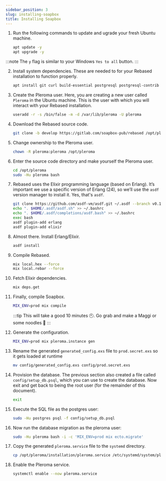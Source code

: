 ```yaml
---
sidebar_position: 3
slug: installing-soapbox
title: Installing Soapbox
---
```


1. Run the following commands to update and ugrade your fresh Ubuntu machine.

    ```bash
    apt update -y
    apt upgrade -y


:::note
The `y` flag is similar to your Windows `Yes to all` button.
:::

2. Install system dependencies. These are needed to for your Rebased installation to function properly.
    ```bash
    apt install git curl build-essential postgresql postgresql-contrib cmake libmagic-dev imagemagick ffmpeg libimage-exiftool-perl nginx certbot unzip libssl-dev automake autoconf libncurses5-dev fasttext
    ```

3. Create the Pleroma user. Here, you are creating a new user called `Pleroma` in the Ubuntu machine. This is the user with which you will interact with your Rebased installation.
    ```bash
    useradd -r -s /bin/false -m -d /var/lib/pleroma -U pleroma
    ```

4. Download the Rebased source code.
    ```bash
    git clone -b develop https://gitlab.com/soapbox-pub/rebased /opt/pleroma
    ```

5. Change ownership to the Pleroma user.
    ```bash
    chown -R pleroma:pleroma /opt/pleroma
    ```

6. Enter the source code directory and make yourself the Pleroma user.
    ```bash
    cd /opt/pleroma
    sudo -Hu pleroma bash
    ```

7. Rebased uses the Elixir programming language (based on Erlang). It’s important we use a specific version of Erlang (24), so we’ll use the `asdf` version manager to install it. Yes, that's `asdf`.
    ```bash
    git clone https://github.com/asdf-vm/asdf.git ~/.asdf --branch v0.10.0
    echo ". $HOME/.asdf/asdf.sh" >> ~/.bashrc
    echo ". $HOME/.asdf/completions/asdf.bash" >> ~/.bashrc
    exec bash
    asdf plugin-add erlang
    asdf plugin-add elixir
    ```

8. Almost there. Install Erlang/Elixir.
    ```bash
    asdf install 
    ```

9. Compile Rebased.
    ```bash
    mix local.hex --force
    mix local.rebar --force
    ```

10. Fetch Elixir dependencies.
    ```bash
    mix deps.get
    ```

11. Finally, compile Soapbox.
    ```bash
    MIX_ENV=prod mix compile
    ```
    :::tip
        This will take a good 10 minutes 🕙. Go grab and make a Maggi or some noodles 🍜
    :::

12. Generate the configuration. 
    ```bash 
    MIX_ENV=prod mix pleroma.instance gen
    ```

13. Rename the generated `generated_config.exs` file to `prod.secret.exs` so it gets loaded at runtime
    ```bash 
    mv config/generated_config.exs config/prod.secret.exs
    ```

14. Provision the database. The previous section also created a file called `config/setup_db.psql`, which you can use to create the database. Now exit and get back to being the root user (for the remainder of this document). 
    ```bash 
    exit
    ```

15. Execute the SQL file as the postgres user:
    ```bash 
    sudo -Hu postgres psql -f config/setup_db.psql
    ```

16. Now run the database migration as the pleroma user:
    ```bash 
    sudo -Hu pleroma bash -i -c 'MIX_ENV=prod mix ecto.migrate'
    ```

17. Copy the generated `pleroma.service` file to the `systemd` directory.
    ```bash 
    cp /opt/pleroma/installation/pleroma.service /etc/systemd/system/pleroma.service
    ```

18. Enable the Pleroma service.
    ```bash 
    systemctl enable --now pleroma.service
    ```
